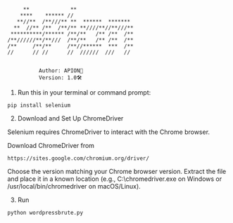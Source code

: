 ```
     **             **                  
    ****    ****** //                   
   **//**  /**///** **  ******  ******* 
  **  //** /**  /**/** **////**//**///**
 **********/****** /**/**   /** /**  /**
/**//////**/**///  /**/**   /** /**  /**
/**     /**/**     /**//******  ***  /**
//      // //      //  //////  ///   //


          Author: APION🔌
          Version: 1.0🛠️
```


1. Run this in your terminal or command prompt:
```
pip install selenium
```
2. Download and Set Up ChromeDriver

Selenium requires ChromeDriver to interact with the Chrome browser.

Download ChromeDriver from
```
https://sites.google.com/chromium.org/driver/
```
Choose the version matching your Chrome browser version.
Extract the file and place it in a known location (e.g., C:\chromedriver.exe on Windows or /usr/local/bin/chromedriver on macOS/Linux).

3. Run
```
python wordpressbrute.py
```
